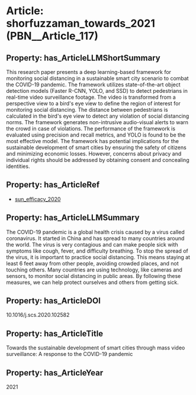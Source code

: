 # Article: __shorfuzzaman_towards_2021__ (PBN__Article_117)

## Property: has_ArticleLLMShortSummary

This research paper presents a deep learning-based framework for monitoring social distancing in a sustainable smart city scenario to combat the COVID-19 pandemic. The framework utilizes state-of-the-art object detection models (Faster R-CNN, YOLO, and SSD) to detect pedestrians in real-time video surveillance footage. The video is transformed from a perspective view to a bird's eye view to define the region of interest for monitoring social distancing. The distance between pedestrians is calculated in the bird's eye view to detect any violation of social distancing norms. The framework generates non-intrusive audio-visual alerts to warn the crowd in case of violations. The performance of the framework is evaluated using precision and recall metrics, and YOLO is found to be the most effective model. The framework has potential implications for the sustainable development of smart cities by ensuring the safety of citizens and minimizing economic losses. However, concerns about privacy and individual rights should be addressed by obtaining consent and concealing identities.

## Property: has_ArticleRef

* [sun_efficacy_2020](../Article/PBN__Article_125)

## Property: has_ArticleLLMSummary

The COVID-19 pandemic is a global health crisis caused by a virus called coronavirus. It started in China and has spread to many countries around the world. The virus is very contagious and can make people sick with symptoms like cough, fever, and difficulty breathing. To stop the spread of the virus, it is important to practice social distancing. This means staying at least 6 feet away from other people, avoiding crowded places, and not touching others. Many countries are using technology, like cameras and sensors, to monitor social distancing in public areas. By following these measures, we can help protect ourselves and others from getting sick.

## Property: has_ArticleDOI

10.1016/j.scs.2020.102582

## Property: has_ArticleTitle

Towards the sustainable development of smart cities through mass video surveillance: A response to the COVID-19 pandemic

## Property: has_ArticleYear

2021

